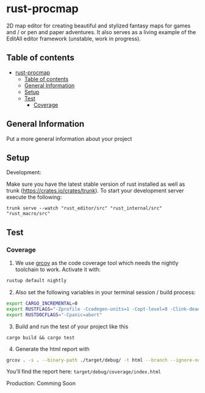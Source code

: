 # rust-procmap
2D map editor for creating beautiful and stylized fantasy maps for games and / or pen and paper adventures. It also serves as a living example of the EditAll editor framework (unstable, work in progress).

## Table of contents
- [rust-procmap](#rust-procmap)
  - [Table of contents](#table-of-contents)
  - [General Information](#general-information)
  - [Setup](#setup)
  - [Test](#test)
    - [Coverage](#coverage)

## General Information
Put a more general information about your project

## Setup
Development:

Make sure you have the latest stable version of rust installed as well as trunk 
(https://crates.io/crates/trunk). 
To start your development server execute the following:
```
trunk serve --watch "rust_editor/src" "rust_internal/src" "rust_macro/src"  
```
## Test
### Coverage
1. We use [grcov](https://github.com/mozilla/grcov) as the code coverage tool which needs the nightly
toolchain to work. Activate it with:
```sh
rustup default nightly
```
2. Also set the following variables in your terminal session / build process:
```sh
export CARGO_INCREMENTAL=0
export RUSTFLAGS="-Zprofile -Ccodegen-units=1 -Copt-level=0 -Clink-dead-code -Coverflow-checks=off -Zpanic_abort_tests -Cpanic=abort"
export RUSTDOCFLAGS="-Cpanic=abort"
```
3. Build and run the test of your project like this
```
cargo build && cargo test
```
4. Generate the html report with
```sh
grcov . -s . --binary-path ./target/debug/ -t html --branch --ignore-not-existing -o ./target/debug/coverage/
```
You'll find the report here: ```target/debug/coverage/index.html```

Production: 
Comming Soon